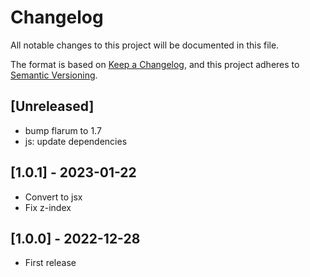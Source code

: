 # Changelog

All notable changes to this project will be documented in this file.

The format is based on [Keep a Changelog](https://keepachangelog.com/en/1.0.0/),
and this project adheres to [Semantic Versioning](https://semver.org/spec/v2.0.0.html).

## [Unreleased]

- bump flarum to 1.7
- js: update dependencies

## [1.0.1] - 2023-01-22

- Convert to jsx
- Fix z-index

## [1.0.0] - 2022-12-28

- First release
